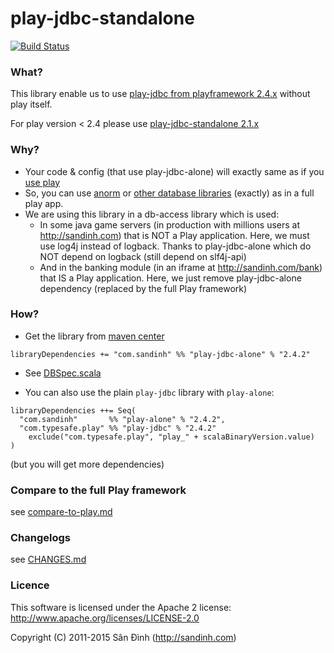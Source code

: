 play-jdbc-standalone
====================
[![Build Status](https://travis-ci.org/giabao/play-jdbc-standalone.svg)](https://travis-ci.org/giabao/play-jdbc-standalone)

### What?
This library enable us to use [play-jdbc from playframework 2.4.x](https://github.com/playframework/playframework/blob/2.4.x/framework/src/play-jdbc/src/main/scala/play/api/db/DB.scala) without play itself.

For play version < 2.4 please use [play-jdbc-standalone 2.1.x](http://search.maven.org/#search|ga|1|g%3A%22com.sandinh%22%20play-jdbc-standalone)

### Why?
+ Your code & config (that use play-jdbc-alone) will exactly same as if you [use play](http://www.playframework.com/documentation/2.4.x/ScalaDatabase)
+ So, you can use [anorm](http://www.playframework.com/documentation/2.4.x/ScalaAnorm) or [other database libraries](http://www.playframework.com/documentation/2.4.x/ScalaDatabaseOthers) (exactly) as in a full play app.
+ We are using this library in a db-access library which is used:
    - In some java game servers (in production with millions users at http://sandinh.com) that is NOT a Play application.
      Here, we must use log4j instead of logback. Thanks to play-jdbc-alone which do NOT depend on logback (still depend on slf4j-api)
    - And in the banking module (in an iframe at http://sandinh.com/bank) that IS a Play application.
      Here, we just remove play-jdbc-alone dependency (replaced by the full Play framework)

### How?
+ Get the library from [maven center](http://search.maven.org/#search|ga|1|g%3A%22com.sandinh%22%20play-jdbc-alone)
```
libraryDependencies += "com.sandinh" %% "play-jdbc-alone" % "2.4.2"
```
+ See [DBSpec.scala](https://github.com/giabao/play-jdbc-standalone/blob/master/src/test/scala/play/api/DBSpec.scala)

+ You can also use the plain `play-jdbc` library with `play-alone`:
```
libraryDependencies ++= Seq(
  "com.sandinh"       %% "play-alone" % "2.4.2",
  "com.typesafe.play" %% "play-jdbc" % "2.4.2"
    exclude("com.typesafe.play", "play_" + scalaBinaryVersion.value)
)
```
(but you will get more dependencies)

### Compare to the full Play framework
see [compare-to-play.md](compare-to-play.md)

### Changelogs
see [CHANGES.md](CHANGES.md)

### Licence
This software is licensed under the Apache 2 license:
http://www.apache.org/licenses/LICENSE-2.0

Copyright (C) 2011-2015 Sân Đình (http://sandinh.com)
